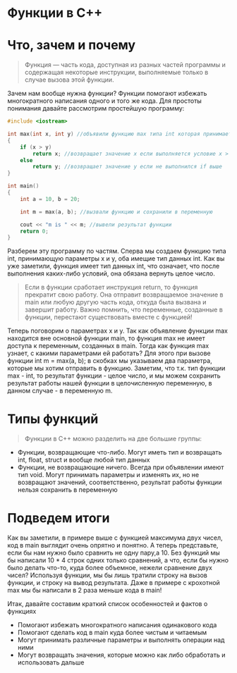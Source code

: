 # Функции в С++
Что, зачем и почему
===

>Функция — часть кода, доступная из разных частей программы и содержащая некоторые инструкции, выполняемые только в случае вызова этой функции.

Зачем нам вообще нужна функции? Функции помогают избежать многократного написания одного и того же кода. Для простоты понимания давайте рассмотрим простейшую программу:
```cpp
#include <iostream>

int max(int x, int y) //объявили функцию max типа int которая принимает два параметра типа int 
{
	if (x > y)
		return x; //возвращает значение x если выполняется условие x > y
	else
		return y; //возвращает значение y если не выполнился if выше
}

int main()
{
	int a = 10, b = 20;

	int m = max(a, b); //вызвали функцию и сохранили в переменную

	cout << "m is " << m; //вывели результат функции
	return 0;
}
```
Разберем эту программу по частям. Сперва мы создаем функцию типа int, принимающую параметры x и y, оба имещие тип данных int. Как вы уже заметили, функция имеет тип данных int, что означает, что после выполнения каких-либо условий, она обязана вернуть целое число. 

>Если в функции сработает инструкция return, то функция прекратит свою работу. Она отправит возвращаемое значение в main или любую другую часть кода, откуда была вызвана и завершит работу. Важно помнить, что переменные, созданные в функции, перестают существовать вместе с функцией!

Теперь поговорим о параметрах х и у. Так как объявление функции max находится вне основной функции main, то функция max не имеет доступа к переменным, созданных в main. Тогда как функция max узнает, с какими параметрами ей работать? Для этого при вызове функции int m = max(a, b); в скобках мы указываем два параметра, которые мы хотим отправить в функцию. Заметим, что т.к. тип функции max - int, то результат функции - целое число, и мы можем сохранить результат работы нашей функции в целочисленную переменную, в данном случае - в переменную m. 

Типы функций
===
>Функции в C++ можно разделить на две большие группы: 
* Функции, возвращающие что-либо. Могут иметь тип и возвращать int, float, struct и вообще любой тип данных
* Функции, не возвращающие ничего. Всегда при объявлении имеют тип void. Могут принимать параметры и изменять их, но не возвращают значений, соответственно, результат работы функции нельзя сохранить в переменную

Подведем итоги
===
Как вы заметили, в примере выше с функцией максимума двух чисел, код в main выглядит очень опрятно и понятно. А теперь представьте, если бы нам нужно было сравнить не одну пару,а 10. Без функций мы бы написали 10 * 4 строк одних только сравнений, а что, если бы нужно было делать что-то, куда более объемное, нежели сравнение двух чисел? Используя функции, мы бы лишь тратили строку на вызов функции, и строку на вывод результата. Даже в примере с крохотной max мы бы написали в 2 раза меньше кода в main!

Итак, давайте составим краткий список особенностей и фактов о функциях
* Помогают избежать многократного написания одинакового кода
* Помогают сделать код в main куда более чистым и читаемым
* Могут принимать различные параметры и выполнять операции над ними
* Могут возвращать значения, которые можно как либо обработать и использовать дальше


